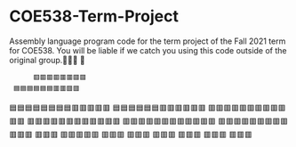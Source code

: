 # COE538-Term-Project
Assembly language program code for the term project of the Fall 2021 term for COE538. You will be liable if we catch you using this code outside of the original group.💯🚫🧢 🍆

               
          🟥🟥🟥🟥🟥🟥🟥🟥
     🟦🟦🟦🟦🟦🟦🟥🟥🟥🟥
🟦🟦🟦🟦🟦🟦🟦🟦🟥🟥🟥🟥🟥
     🟦🟦🟦🟦🟦🟦🟥🟥🟥🟥🟥🟥
     🟥🟥🟥🟥🟥🟥🟥🟥🟥🟥🟥🟥
     🟥🟥🟥🟥🟥🟥🟥🟥🟥🟥🟥🟥
     🟥🟥🟥🟥🟥🟥🟥🟥🟥🟥🟥🟥
     🟥🟥🟥🟥🟥🟥🟥🟥🟥🟥🟥🟥
     🟥🟥🟥          🟥🟥🟥🟥🟥
     🟥🟥🟥            🟥🟥🟥
     🟥🟥🟥            🟥🟥🟥
     🟥🟥🟥            🟥🟥🟥
